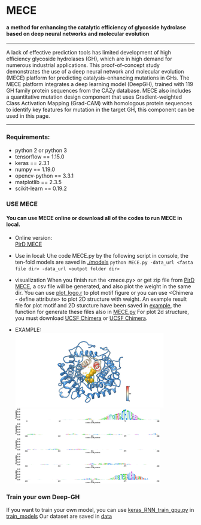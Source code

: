# MECE
#### a method for enhancing the catalytic efficiency of glycoside hydrolase based on deep neural networks and molecular evolution

---
A lack of effective prediction tools has limited development of high efficiency glycoside hydrolases (GH), which are in high demand for numerous industrial applications. This proof-of-concept study demonstrates the use of a deep neural network and molecular evolution (MECE) platform for predicting catalysis-enhancing mutations in GHs. The MECE platform integrates a deep learning model (DeepGH), trained with 119 GH family protein sequences from the CAZy database. MECE also includes a quantitative mutation design component that uses Gradient-weighted Class Activation Mapping (Grad-CAM) with homologous protein sequences to identify key features for mutation in the target GH, this component can be used in this page.


---


### Requirements:
- python 2 or python 3
- tensorflow == 1.15.0
- keras == 2.3.1
- numpy == 1.19.0
- opencv-python == 3.3.1
- matplotlib == 2.3.5
- scikit-learn == 0.19.2


### USE MECE
#### You can use MECE online or download all of the codes to run MECE in local.
- Online version:    
[PirD MECE](http://www.elabcaas.cn/pird/mece) 

- Use in local: 
Uhe code MECE.py by the following script in console, the ten-fold models are saved in [./models](./models)
`python MECE.py -data_url <fasta file dir> -data_url <outpot folder dir> `

- visualization
When you finish run the <mece.py> or get zip file from [PirD MECE](http://www.elabcaas.cn/pird/mece), a csv file will be generated, and also plot the weight in the same dir.
You can use [plot_logo.r](./plot_logo.r) to plot motif figure or you can use <Chimera - define attribute> to plot 2D structure with weight.
An example result file for plot motif and 2D sturcture have been saved in [example](./example), the function for generate these files also in [MECE.py](mece.py)
For plot 2d structure, you must download [UCSF Chimera](https://www.cgl.ucsf.edu/chimera/) or [UCSF Chimera](https://www.cgl.ucsf.edu/chimerax/).

- EXAMPLE:<br>
<img src="./plots/1AYX.png"  style=" height:200px" /><img src="./plots/1AYX_motif.png"  style=" height:200px" />

### Train your own Deep-GH
If you want to train your own model, you can use [keras_RNN_train_gpu.py](./train_models/keras_RNN_train_gpu.py) in [train_models](./train_models)
Our dataset are saved in [data](./data)
